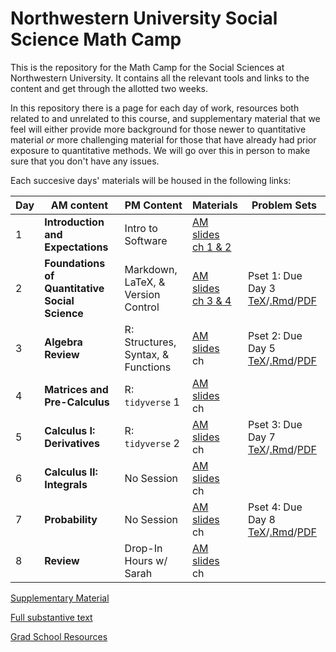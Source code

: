 # Northwestern University Social Science Math Camp
This is the repository for the Math Camp for the Social Sciences at Northwestern University. It contains all the relevant tools and links to the content and get through the allotted two weeks.

In this repository there is a page for each day of work, resources both related to and unrelated to this course, and supplementary material that we feel will either provide more background for those newer to quantitative material *or* more challenging material for those that have already had prior exposure to quantitative methods. We will go over this in person to make sure that you don't have any issues. 

Each succesive days' materials will be housed in the following links: 


|Day | AM content            | PM Content        |  Materials | Problem Sets |
|---| -------------         | -------------     | -------------------  | ------------- | 
|1 | **Introduction and Expectations** | Intro to Software | [AM slides](slides/day1-intro.pdf) <br>[ch 1 & 2]()| 
|2 | **Foundations of Quantitative Social Science** | Markdown, LaTeX, & Version Control  | [AM slides](slides/day2-am.pdf) <br>[ch 3 & 4]()|Pset 1: Due Day 3 [TeX](problem-sets/updated-pset-1.tex)/[.Rmd](problem-sets/updated-pset-1-RMD.Rmd)/[PDF](problem-sets/updated-pset-1.pdf)| 
|3 | **Algebra Review** | R: Structures, Syntax, & Functions | [AM slides](slides/day3-am.pdf) <br>ch       |Pset 2: Due Day 5 [TeX](problem-sets/updated-pset-2.tex)/[.Rmd](problem-sets/updated-pset-2-RMD.Rmd)/[PDF](problem-sets/updated-pset-2.pdf)| 
|4 | **Matrices and Pre-Calculus** | R: `tidyverse` 1     | [AM slides](slides/day4-am.pdf) <br>ch  |
|5 | **Calculus I: Derivatives**  | R: `tidyverse` 2  | [AM slides](slides/day5-am.pdf) <br>ch  |Pset 3: Due Day 7 [TeX](problem-sets/updated-pset-3.tex)/[.Rmd](problem-sets/updated-pset-3-RMD.Rmd)/[PDF](problem-sets/updated-pset-3.pdf)|  
|6 | **Calculus II: Integrals** | No Session | [AM slides](slides/day6-am.pdf) <br>ch | 
|7 | **Probability**  | No Session | [AM slides](slides/day7-am.pdf) <br>ch |Pset 4: Due Day 8  [TeX](problem-sets/updated-pset-4.tex)/[.Rmd](problem-sets/updated-pset-4-RMD.Rmd)/[PDF](problem-sets/updated-pset-4.pdf)| 
|8| **Review** | Drop-In Hours w/ Sarah | [AM slides](slides/day8-am.pdf) <br>ch |

[Supplementary Material](supplementary_material/README.md) 

[Full substantive text]()

[Grad School Resources](resources/README.md)

